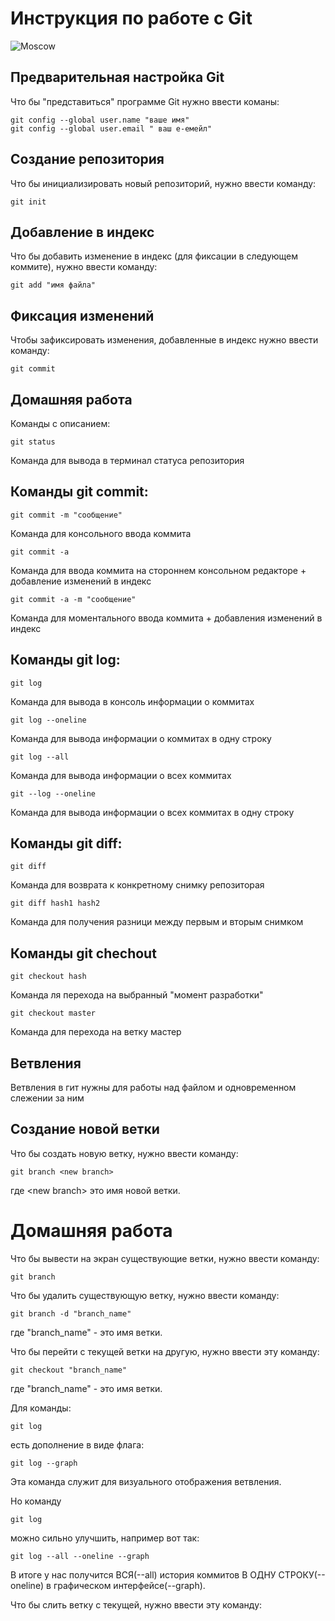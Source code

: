 # **Инструкция по работе с Git**


![Moscow](11.JPG)


## Предварительная настройка Git ##

Что бы "представиться" программе Git нужно ввести  команы:

    git config --global user.name "ваше имя"
    git config --global user.email " ваш е-емейл"

## Создание репозитория

Что бы инициализировать новый репозиторий, нужно ввести команду: 

    git init

## Добавление в индекс

Что бы добавить изменение в индекс (для фиксации в следующем коммите), нужно ввести команду:

    git add "имя файла"

## Фиксация изменений 

Чтобы зафиксировать изменения, добавленные в индекс нужно ввести команду:

    git commit 

## Домашняя работа

Команды с описанием:

    git status

Команда для вывода в терминал статуса репозитория

## Команды git commit: 

    git commit -m "сообщение"

Команда для консольного ввода коммита 

    git commit -a 

Команда для ввода коммита на стороннем консольном редакторе + добавление изменений в индекс

    git commit -a -m "сообщение"

Команда для моментального ввода коммита + добавления изменений в индекс

## Команды git log:

    git log

Команда для вывода в консоль информации о коммитах

    git log --oneline

Команда для вывода информации о коммитах в одну строку

    git log --all

Команда для вывода информации о всех коммитах

    git --log --oneline

Команда для вывода информации о всех коммитах в одну строку

## Команды git diff:

    git diff 

Команда для возврата к конкретному снимку репозиторая

    git diff hash1 hash2

Команда для получения разници между первым и вторым снимком

## Команды  git chechout 

    git checkout hash

Команда ля перехода на выбранный "момент разработки"

    git checkout master

Команда для перехода на ветку мастер

## Ветвления

Ветвления в гит нужны для работы над файлом и одновременном слежении за ним

## Создание новой ветки

Что бы создать новую ветку, нужно ввести команду: 

    git branch <new branch>

где \<new branch> это имя новой ветки. 

# Домашняя работа #

Что бы вывести на экран существующие ветки, нужно ввести команду:

    git branch

Что бы удалить существующую ветку, нужно ввести команду:

    git branch -d "branch_name"

где "branch_name" - это имя ветки.

Что бы перейти с текущей ветки на другую, нужно ввести эту команду:

    git checkout "branch_name"

где "branch_name" - это имя ветки.

Для команды:

    git log

есть дополнение в виде флага:

    git log --graph

Эта команда служит для визуального отображения ветвления.

Но команду  
     
    git log

можно сильно улучшить, например вот так:

    git log --all --oneline --graph

В итоге у нас получится ВСЯ(--all) история коммитов В ОДНУ СТРОКУ(--oneline) в графическом интерфейсе(--graph).

Что бы слить ветку с текущей, нужно ввести эту команду:

